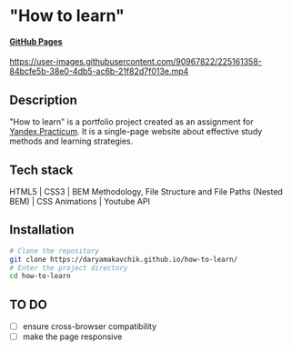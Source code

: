 # "How to learn"

#### [GitHub Pages](https://daryamakavchik.github.io/how-to-learn/)

https://user-images.githubusercontent.com/90967822/225161358-84bcfe5b-38e0-4db5-ac6b-21f82d7f013e.mp4

## Description
"How to learn" is a portfolio project created as an assignment for [Yandex.Practicum](https://practicum.yandex.com/web/ "Web Development Program"). It is a single-page website about effective study methods and learning strategies.

## Tech stack
HTML5 | CSS3 | BEM Methodology, File Structure and File Paths (Nested BEM) | CSS Animations | Youtube API

## Installation

```bash
# Clone the repository
git clone https://daryamakavchik.github.io/how-to-learn/
# Enter the project directory
cd how-to-learn
```

## TO DO
- [ ] ensure cross-browser compatibility
- [ ] make the page responsive
